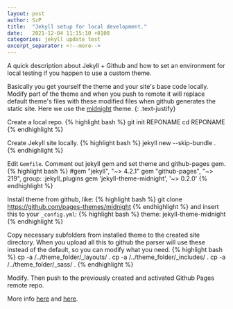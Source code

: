 ```yaml
---
layout: post
author: SzP
title:  "Jekyll setup for local development."
date:   2021-12-04 11:15:10 +0100
categories: jekyll update test
excerpt_separator: <!--more-->
---
```

A quick description about Jekyll + Github and how to set an environment for local testing if you happen to use a custom theme.
<!--more-->
Basically you get yourself the theme and your site's base code locally. Modify part of the theme and when you push to remote it will replace default theme's files with these modified files when github generates the static site.
Here we use the [midnight][midnight] theme.
{: .text-justify}

Create a local repo.
{% highlight bash %}
git init REPONAME
cd REPONAME
{% endhighlight %}

Create Jekyll site locally.
{% highlight bash %}
jekyll new --skip-bundle .
{% endhighlight %}

Edit `Gemfile`. Comment out jekyll gem and set theme and github-pages gem.
{% highlight bash %}
#gem "jekyll", "~> 4.2.1"
gem "github-pages", "~> 219", group: :jekyll_plugins
gem 'jekyll-theme-midnight', '~> 0.2.0'
{% endhighlight %}

Install theme from github, like:
{% highlight bash %}
git clone https://github.com/pages-themes/midnight
{% endhighlight %}
and insert this to your `_config.yml`:
{% highlight bash %}
theme: jekyll-theme-midnight
{% endhighlight %}

Copy necessary subfolders from installed theme to the created site directory.
When you upload all this to github the parser will use these instead of the default, so you can modify what you need.
{% highlight bash %}
cp -a /../theme_folder/_layouts/ .
cp -a /../theme_folder/_includes/ .
cp -a /../theme_folder/_sass/ .
{% endhighlight %}

Modify.
Then push to the previously created and activated Github Pages remote repo.

More info [here][github-jekyll] and [here][jekyll-doc].

[midnight]: https://github.com/pages-themes/midnight
[github-jekyll]: https://docs.github.com/en/pages/setting-up-a-github-pages-site-with-jekyll/creating-a-github-pages-site-with-jekyll
[jekyll-doc]: https://jekyllrb.com/docs/step-by-step/01-setup/